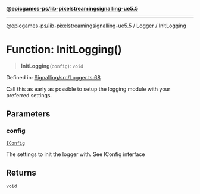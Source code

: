 [**@epicgames-ps/lib-pixelstreamingsignalling-ue5.5**](../../README.md)

***

[@epicgames-ps/lib-pixelstreamingsignalling-ue5.5](../../README.md) / [Logger](../README.md) / InitLogging

# Function: InitLogging()

> **InitLogging**(`config`): `void`

Defined in: [Signalling/src/Logger.ts:68](https://github.com/mcottontensor/PixelStreamingInfrastructure/blob/1c2e89b140492a0711bcb88268b18a037a27dc45/Signalling/src/Logger.ts#L68)

Call this as early as possible to setup the logging module with your
preferred settings.

## Parameters

### config

[`IConfig`](../interfaces/IConfig.md)

The settings to init the logger with. See IConfig interface

## Returns

`void`
